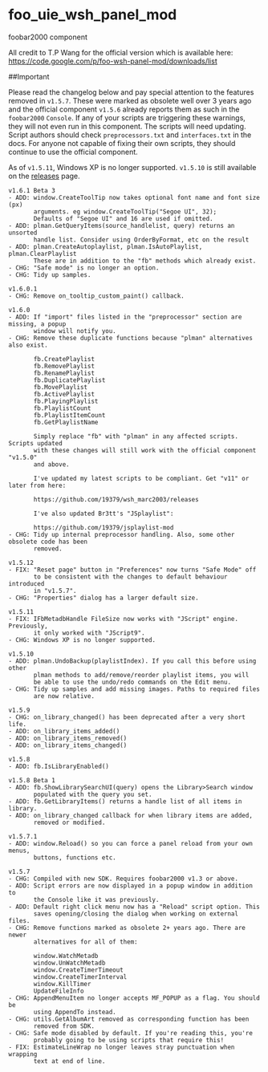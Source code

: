 # foo_uie_wsh_panel_mod
foobar2000 component

All credit to T.P Wang for the official version which is available here: https://code.google.com/p/foo-wsh-panel-mod/downloads/list

##Important

Please read the changelog below and pay special attention to the features removed in `v1.5.7`. These were marked as obsolete well over 3 years ago and the official component `v1.5.6` already reports them as such in the `foobar2000` `Console`. If any of your scripts are triggering these warnings, they will not even run in this component. The scripts will need updating. Script authors should check `preprocessors.txt` and `interfaces.txt` in the docs. For anyone not capable of fixing their own scripts, they should continue to use the official component.

As of `v1.5.11`, Windows XP is no longer supported. `v1.5.10` is still available on the [releases](https://github.com/19379/foo_uie_wsh_panel_mod/releases) page.

```
v1.6.1 Beta 3
- ADD: window.CreateToolTip now takes optional font name and font size (px)
       arguments. eg window.CreateToolTip("Segoe UI", 32);
       Defaults of "Segoe UI" and 16 are used if omitted.
- ADD: plman.GetQueryItems(source_handlelist, query) returns an unsorted
       handle list. Consider using OrderByFormat, etc on the result
- ADD: plman.CreateAutoplaylist, plman.IsAutoPlaylist, plman.ClearPlaylist
       These are in addition to the "fb" methods which already exist.
- CHG: "Safe mode" is no longer an option.
- CHG: Tidy up samples.

v1.6.0.1
- CHG: Remove on_tooltip_custom_paint() callback.

v1.6.0
- ADD: If "import" files listed in the "preprocessor" section are missing, a popup
       window will notify you.
- CHG: Remove these duplicate functions because "plman" alternatives also exist.

       fb.CreatePlaylist
       fb.RemovePlaylist
       fb.RenamePlaylist
       fb.DuplicatePlaylist
       fb.MovePlaylist
       fb.ActivePlaylist
       fb.PlayingPlaylist
       fb.PlaylistCount
       fb.PlaylistItemCount
       fb.GetPlaylistName

       Simply replace "fb" with "plman" in any affected scripts. Scripts updated
       with these changes will still work with the official component "v1.5.0"
       and above.

       I've updated my latest scripts to be compliant. Get "v11" or later from here:

       https://github.com/19379/wsh_marc2003/releases

       I've also updated Br3tt's "JSplaylist":

       https://github.com/19379/jsplaylist-mod
- CHG: Tidy up internal preprocessor handling. Also, some other obsolete code has been
       removed.

v1.5.12
- FIX: "Reset page" button in "Preferences" now turns "Safe Mode" off
       to be consistent with the changes to default behaviour introduced
       in "v1.5.7".
- CHG: "Properties" dialog has a larger default size.

v1.5.11
- FIX: IFbMetadbHandle FileSize now works with "JScript" engine. Previously,
       it only worked with "JScript9".
- CHG: Windows XP is no longer supported.

v1.5.10
- ADD: plman.UndoBackup(playlistIndex). If you call this before using other
       plman methods to add/remove/reorder playlist items, you will
       be able to use the undo/redo commands on the Edit menu.
- CHG: Tidy up samples and add missing images. Paths to required files
       are now relative.

v1.5.9
- CHG: on_library_changed() has been deprecated after a very short life.
- ADD: on_library_items_added()
- ADD: on_library_items_removed()
- ADD: on_library_items_changed()

v1.5.8
- ADD: fb.IsLibraryEnabled()

v1.5.8 Beta 1
- ADD: fb.ShowLibrarySearchUI(query) opens the Library>Search window
       populated with the query you set.
- ADD: fb.GetLibraryItems() returns a handle list of all items in library.
- ADD: on_library_changed callback for when library items are added,
       removed or modified.

v1.5.7.1
- ADD: window.Reload() so you can force a panel reload from your own menus,
       buttons, functions etc.

v1.5.7
- CHG: Compiled with new SDK. Requires foobar2000 v1.3 or above.
- ADD: Script errors are now displayed in a popup window in addition to
       the Console like it was previously.
- ADD: Default right click menu now has a "Reload" script option. This
       saves opening/closing the dialog when working on external files.
- CHG: Remove functions marked as obsolete 2+ years ago. There are newer
       alternatives for all of them:

       window.WatchMetadb
       window.UnWatchMetadb
       window.CreateTimerTimeout
       window.CreateTimerInterval
       window.KillTimer
       UpdateFileInfo
- CHG: AppendMenuItem no longer accepts MF_POPUP as a flag. You should be
       using AppendTo instead.
- CHG: utils.GetAlbumArt removed as corresponding function has been
       removed from SDK.
- CHG: Safe mode disabled by default. If you're reading this, you're
       probably going to be using scripts that require this!
- FIX: EstimateLineWrap no longer leaves stray punctuation when wrapping
       text at end of line.
```
